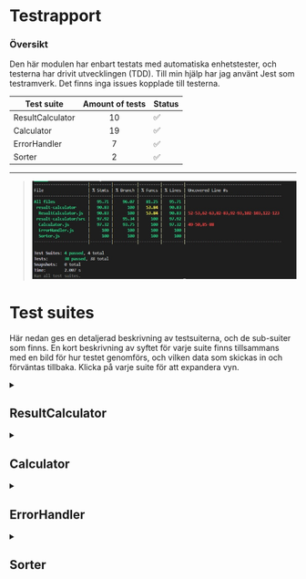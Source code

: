 # Testrapport

### Översikt

Den här modulen har enbart testats med automatiska enhetstester, och testerna har drivit utvecklingen (TDD). Till min hjälp har jag använt Jest som testramverk. Det finns inga issues kopplade till testerna.

| Test suite | Amount of tests | Status |
| --- | :---: | --- |
| ResultCalculator | 10 | ✅ |
| Calculator | 19 | ✅ |
| ErrorHandler | 7 | ✅ |
| Sorter | 2 | ✅ |

---

>![coverage](images/coverage.jpeg)

# Test suites

Här nedan ges en detaljerad beskrivning av testsuiterna, och de sub-suiter som finns. En kort beskrivning av syftet för varje suite finns tillsammans med en bild för hur testet genomförs, och vilken data som skickas in och förväntas tillbaka. Klicka på varje suite för att expandera vyn.

<details>
<summary>

## ResultCalculator
</summary>



### `"Add data to collection"`
Här testas möjligheten att lägga till ett nummer till listan. Det stora fokuset ligger på att man bara ska kunna lägga till datatypen "number".

![inject-data](images/inject-data.jpeg)

### `"Read calculated data"`
Även om själva uträkningarna testas i suiten Calculator, så behöver det finnas en del tester som kontrollerar att uträkningarna sker på rätt sätt ihop med samlingen av nummer som hålls av klassen "ResultCalculator", som är den datan som skickas ut till användaren.

![inject-data](images/read-data.jpeg)

### `"Read normal distribution"`
Här testas beteendet i ett tänkt användningsfall, för att kontrollera att de nummer man lägger in i samlingen räknas ut på rätt sätt. 

![inject-data](images/end-product-data.jpeg)

</details>


<details>
<summary>

## Calculator
</summary>


### `"Calculate descriptive statistics"`
I den här sub-suiten testas metoderna som gör själva uträkningarna i modulen. 

![inject-data](images/calculator.jpeg)

### `"Calculate with invalid data"`
Den här sub-suiten testar metoderna med felaktig input.

![inject-data](images/calculator-invalid-input.jpeg)

### `"Calculate a normal distribution data with decimal input"`
Här testas att ett förväntat objekt med data kan skapas även med decimala tal.

![inject-data](images/calculator-norm-dist.jpeg)

### `"Calculate frequency"`
Här testas att en frekvenstabell kan skapas både med decimala tal, och heltal.

![inject-data](images/calculator-frequency.jpeg)

</details>

<details>
<summary>

## ErrorHandler
</summary>

### `"Error check number"`

![inject-data](images/error-handler-number.jpeg)

### `"Error check empty array"`

![inject-data](images/error-handler-array.jpeg)
</details>

<details>
<summary>

## Sorter
</summary>

![inject-data](images/sorter.jpeg)
</details>
